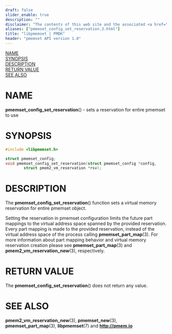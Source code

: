 ```yaml
---
draft: false
slider_enable: true
description: ""
disclaimer: "The contents of this web site and the associated <a href=\"https://github.com/pmem\">GitHub repositories</a> are BSD-licensed open source."
aliases: ["pmemset_config_set_reservation.3.html"]
title: "libpmemset | PMDK"
header: "pmemset API version 1.0"
---
```


[comment]: <> (SPDX-License-Identifier: BSD-3-Clause)
[comment]: <> (Copyright 2021, Intel Corporation)

[comment]: <> (pmemset_config_set_reservation.3 -- man page for pmemset_config_set_reservation)

[NAME](#name)<br />
[SYNOPSIS](#synopsis)<br />
[DESCRIPTION](#description)<br />
[RETURN VALUE](#return-value)<br />
[SEE ALSO](#see-also)<br />

# NAME #

**pmemset_config_set_reservation**() - sets a reservation for entire pmemset to use

# SYNOPSIS #

```c
#include <libpmemset.h>

struct pmemset_config;
void pmemset_config_set_reservation(struct pmemset_config *config,
		struct pmem2_vm_reservation *rsv);
```

# DESCRIPTION #

The **pmemset_config_set_reservation**() function sets a virtual memory reservation for
entire pmemset object.

Setting the reservation in pmemset configuration limits the future part mappings to the virtual
address space spanned by the provided reservation. Every part mapping is made to the provided
reservation, instead of the virtual address space of the process calling **pmemset_part_map**(3).
For more information about part mapping behavior and virtual memory reservation creation please see
**pmemset_part_map**(3) and **pmem2_vm_reservation_new**(3), respectively.

# RETURN VALUE

The **pmemset_config_set_reservation**() does not return any value.

# SEE ALSO #

**pmem2_vm_reservation_new**(3), **pmemset_new**(3),
**pmemset_part_map**(3), **libpmemset**(7) and **<http://pmem.io>**
